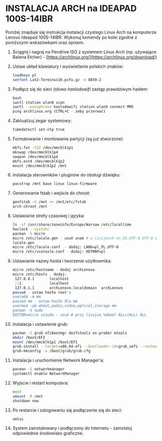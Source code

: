 # INSTALACJA ARCH na IDEAPAD 100S-14IBR


Poniżej znajduje się instrukcja instalacji czystego Linux Arch na komputerze Lenovo Ideapad 100S-14IBR. Wykonuj komendy po kolei zgodne z poniższymi wskazówkami oraz opisem.

1. Ściągnij i nagraj na Pendrive ISO z systemem Linux Arch (np. używające Balena Etcher) - [https://archlinux.org/](https://archlinux.org/download/)

3. Ustaw układ klawiatury i wyświetlanie polskich znaków:

   ```sh
   loadkeys pl
   setfont Lat2-Terminus16.psfu.gz -m 8859-2
   ```
   
3. Podłącz się do sieci (słowo *haslodowifi* zastąp prawdziwym hasłem:

   ```sh
   bash
   iwctl station wlan0 scan
   iwctl --passphrase haslodowifi station wlan0 connect MM5
   ping archlinux.org (CTRL+C - żeby przerwać)
   ```

5. Zaktualizuj zegar systemowy:

   ```sh
   timedatectl set-ntp true
   ```
   
5. Formatowanie i montowanie partycji (są już stworzone):

   ```sh
   mkfs.fat -F32 /dev/mmcblk1p1
   mkswap /dev/mmcblk1p4
   swapon /dev/mmcblk1p4
   mkfs.ext4 /dev/mmcblk1p2
   mount /dev/mmcblk1p2 /mnt
   ```

6. Instalacja sterowników i pluginów do obsługi dźwięku:

   ```sh
   pacstrap /mnt base linux linux-firmware
   ```

7. Generowanie fstab i wejście do chroot:

   ```sh
   genfstab -U /mnt >> /mnt/etc/fstab
   arch-chroot /mnt
   ```

8. Ustawianie strefy czasowej i języka:

   ```sh
   ln -sf /usr/share/zoneinfo/Europe/Warsaw /etc/localtime
   hwclock --systohc
   pacman -S micro
   micro /etc/locale.gen - usuń znak # w linijkach en_US.UTF-8 UTF-8 i pl_PL.UTF-8 UTF-8
   locale-gen
   micro /etc/locale.conf  - dodaj: LANG=pl_PL.UTF-8
   micro /etc/vconsole.conf - dodaj: KEYMAP=pl
   ```

9. Ustawianie nazwy hosta i tworzenie użytkownika:

   ```sh
   micro /etc/hostname - dodaj archLenovo
   micro /etc/hosts - dodaj:
   	127.0.0.1		localhost
   	::1				localhost
   	127.0.1.1		archLenovo.localdomain	archLenovo
   passwd - ustaw hasło root'a
   useradd -m mm
   passwd mm - ustaw hasło dla mm
   usermod -aG wheel,audio,video,optical,storage mm
   pacman -S sudo
   EDITOR=micro visudo - usuń # przy linijce %wheel ALL=(ALL) ALL
   ```

10. Instalacja i ustawienie grub:

    ```sh
    pacman -S grub efibootmgr dosfstools os-prober mtools
    mkdir /boot/EFI
    mount /dev/mmcblk1p1 /boot/EFI
    grub-install --target=x86_64-efi --bootloader-id=grub_uefi --recheck
    grub-mkconfig -o /boot/grub/grub.cfg
    ```

11. Instalacja i uruchomienie Network Manager'a:

    ```sh
    pacman -S networkmanager
    systemctl enable NetworkManager
    ```

12. Wyjście i restart komputera:

    ```sh
    exit
    umount -R /mnt
    shutdown now
    ```

13. Po restarcie i zalogowaniu się podłączenie się do sieci:

    ```sh
    nmtui
    ```

14. System zainstalowany i podłączony do Internetu - zainstaluj odpowiednie środowisko graficzne.





